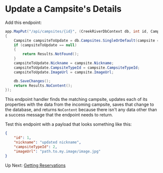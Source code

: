 # Update a Campsite's Details

Add this endpoint: 
``` csharp
app.MapPut("/api/campsites/{id}", (CreekRiverDbContext db, int id, Campsite campsite) =>
{
    Campsite campsiteToUpdate = db.Campsites.SingleOrDefault(campsite => campsite.Id == id);
    if (campsiteToUpdate == null)
    {
        return Results.NotFound();
    }
    campsiteToUpdate.Nickname = campsite.Nickname;
    campsiteToUpdate.CampsiteTypeId = campsite.CampsiteTypeId;
    campsiteToUpdate.ImageUrl = campsite.ImageUrl;

    db.SaveChanges();
    return Results.NoContent();
});
```
This endpoint handler finds the matching campsite, updates each of its properties with the data from the incoming campsite, saves that change to the database, and returns `NoContent` because there isn't any data other than a success message that the endpoint needs to return. 

Test this endpoint with a payload that looks something like this:
``` JSON
{
    "id": 1,
    "nickname": "updated nickname",
    "campsiteTypeId": 2,
    "imageUrl": "path.to.my.image/image.jpg"
}
```

Up Next: [Getting Reservations](./creek-river-get-reservations.md)